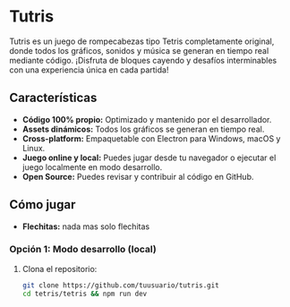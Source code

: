 # Tutris

Tutris es un juego de rompecabezas tipo Tetris completamente original, donde todos los gráficos, sonidos y música se generan en tiempo real mediante código. ¡Disfruta de bloques cayendo y desafíos interminables con una experiencia única en cada partida!

## Características

- **Código 100% propio:** Optimizado y mantenido por el desarrollador.
- **Assets dinámicos:** Todos los gráficos se generan en tiempo real.
- **Cross-platform:** Empaquetable con Electron para Windows, macOS y Linux.
- **Juego online y local:** Puedes jugar desde tu navegador o ejecutar el juego localmente en modo desarrollo.
- **Open Source:** Puedes revisar y contribuir al código en GitHub.

## Cómo jugar

- **Flechitas:** nada mas solo flechitas

### Opción 1: Modo desarrollo (local)

1. Clona el repositorio:
   ```bash
   git clone https://github.com/tuusuario/tutris.git
   cd tetris/tetris && npm run dev
   ```
